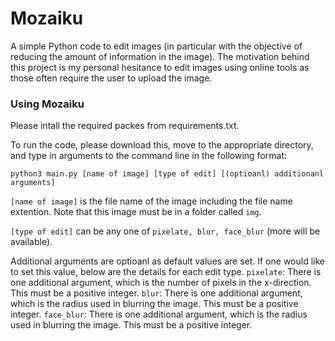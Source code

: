 # Mozaiku
A simple Python code to edit images (in particular with the objective of reducing the amount of information in the image).
The motivation behind this project is my personal hesitance to edit images using online tools as those often require the user to upload the image. 

### Using Mozaiku
Please intall the required packes from requirements.txt. 

To run the code, please download this, move to the appropriate directory, and type in arguments to the command line in the following format: 
```
python3 main.py [name of image] [type of edit] [(optioanl) additionanl arguments]
```

```[name of image]``` is the file name of the image including the file name extention. Note that this image must be in a folder called ```img```.

```[type of edit]``` can be any one of ```pixelate, blur, face_blur``` (more will be available).

Additional arguments are optioanl as default values are set. 
If one would like to set this value, below are the details for each edit type. 
```pixelate```:
    There is one additional argument, which is the number of pixels in the x-direction. This must be a positive integer.
```blur```:
    There is one additional argument, which is the radius used in blurring the image. This must be a positive integer. 
```face_blur```:
    There is one additional argument, which is the radius used in blurring the image. This must be a positive integer. 

